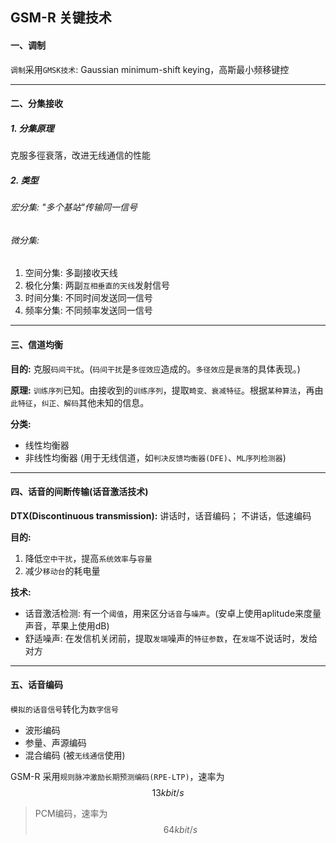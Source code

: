 ## GSM-R 关键技术

#### 一、调制

`调制`采用`GMSK技术`: Gaussian minimum-shift keying，高斯最小频移键控

___

#### 二、分集接收

##### 1. 分集原理

克服多徑衰落，改进无线通信的性能

##### 2. 类型

###### 宏分集: "多个基站"传输同一信号

###### 微分集: 

1. 空间分集: 多副接收天线
2. 极化分集: 两副`互相垂直的天线`发射信号
3. 时间分集: 不同时间发送同一信号
4. 频率分集: 不同频率发送同一信号

___

#### 三、信道均衡

**目的:** 克服`码间干扰`。(`码间干扰`是`多徑效应`造成的。`多径效应`是`衰落`的具体表现。)

**原理:** `训练序列`已知。由接收到的`训练序列`，提取`畸变、衰减特征`。根据`某种算法`，再由`此特征`，`纠正、解码`其他未知的信息。

**分类:** 

* 线性均衡器
* 非线性均衡器 (用于无线信道，如`判决反馈均衡器(DFE)`、`ML序列检测器`)

___

#### 四、话音的间断传输(话音激活技术)

**DTX(Discontinuous transmission):** 讲话时，话音编码； 不讲话，低速编码

**目的:**

1. 降低`空中干扰`，提高`系统效率`与`容量`
2. 减少`移动台`的耗电量 

**技术:**

* 话音激活检测: 有一个`阈值`，用来区分`话音`与`噪声`。(安卓上使用aplitude来度量声音，苹果上使用dB)
* 舒适噪声: 在发信机关闭前，提取`发端`噪声的`特征参数`，在`发端`不说话时，发给对方

___

#### 五、话音编码

`模拟的话音信号`转化为`数字信号`

* 波形编码
* 参量、声源编码
* 混合编码 (被`无线通信`使用)

GSM-R 采用`规则脉冲激励长期预测编码(RPE-LTP)`，速率为$$13 kbit/s$$

> PCM编码，速率为$$64kbit/s$$